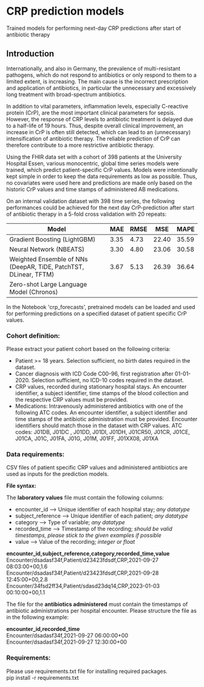 # CRP prediction models
Trained models for performing next-day CRP predictions after start of antibiotic therapy

## Introduction
Internationally, and also in Germany, the prevalence of multi-resistant pathogens, which do not respond to antibiotics or only respond to them to a limited extent, is increasing. The main cause is the incorrect prescription and application of antibiotics, in particular the unnecessary and excessively long treatment with broad-spectrum antibiotics. 

In addition to vital parameters, inflammation levels, especially C-reactive protein (CrP), are the most important clinical parameters for sepsis. However, the response of CRP levels to antibiotic treatment is delayed due to a half-life of 19 hours. Thus, despite overall clinical improvement, an increase in CrP is often still detected, which can lead to an (unnecessary) intensification of antibiotic therapy. The reliable prediction of CrP can therefore contribute to a more restrictive antibiotic therapy. 

Using the FHIR data set with a cohort of 398 patients at the University Hospital Essen, various monocentric, global time series models were trained, which predict patient-specific CrP values.
Models were intentionally kept simple in order to keep the data requirements as low as possible. Thus, no covariates were used here and predictions are made only based on the historic CrP values and time stamps of administered AB medications.

On an internal validation dataset with 398 time series, the following performances could be achieved for the next day CrP-prediction after start of antibiotic therapy in a 5-fold cross validation with 20 repeats:

| Model                                                             | MAE  | RMSE | MSE   | MAPE  |
|-------------------------------------------------------------------|------|------|-------|-------|
| Gradient Boosting (LightGBM)                                      | 3.35 | 4.73 | 22.40 | 35.59 |
| Neural Network (NBEATS)                                           | 3.30 | 4.80 | 23.06 | 30.58 |
| Weighted Ensemble of NNs (DeepAR, TiDE, PatchTST, DLinear, TFTM)  | 3.67 | 5.13 | 26.39 | 36.64 |
| Zero-shot Large Language Model (Chronos)                          |      |      |       |       |

In the Notebook 'crp_forecasts', pretrained models can be loaded and used for performing predictions on a specified dataset of patient specific CrP values.

### Cohort definition:<br>  

Please extract your patient cohort based on the following criteria:

- Patient >= 18 years. Selection sufficient, no birth dates required in the dataset.
- Cancer diagnosis with ICD Code C00-96, first registration after 01-01-2020. Selection sufficient, no ICD-10 codes required in the dataset.
- CRP values, recorded during stationary hospital stays. An encounter identifier, a subject identifier, time stamps of the blood collection and the respective CRP values must be provided.
- Medications: Intravenously administered antibiotics with one of the following ATC codes. An encounter identifier, a subject identifier and time stamps of the antibiotic administration must be provided. Encounter identifiers should match those in the dataset with CRP values.
ATC codes:
J01DB, J01DC , J01DD, J01DI, J01DH, J01CR50, J01CR, J01CE, J01CA, J01C, J01FA, J01G, J01M, J01FF, J01XX08, J01XA

### Data requirements:<br>  
CSV files of patient specific CRP values and administered antibiotics are used as inputs for the prediction models.

**File syntax:**

The **laboratory values** file must contain the following columns:

- encounter_id --> Unique identifier of each hospital stay; *any datatype*
- subject_reference  --> Unique identifier of each patient; *any datatype*
- category --> Type of variable; *any datatype*
- recorded_time --> Timestamp of the recording; *should be valid timestamps, please stick to the given examples if possible*
- value -->  Value of the recording; *integer or float*

**encounter_id,subject_reference,category,recorded_time,value**<br>
Encounter/dsadasf34f,Patient/d23423fdsdf,CRP,2021-09-27 08:03:00+00,1.6<br>
Encounter/dsadasf34f,Patient/d23423fdsdf,CRP,2021-09-28 12:45:00+00,2.8<br>
Encounter/34fsd2ff34,Patient/sdasd23dq14,CRP,2023-01-03 00:10:00+00,1.1


The file for the **antibiotics administered** must contain the timestamps of antibiotic administrations per hospital encounter. Please structure the file as in the following example:

**encounter_id,recorded_time**<br>
Encounter/dsadasf34f,2021-09-27 06:00:00+00<br>
Encounter/dsadasf34f,2021-09-27 12:30:00+00

### Requirements:<br>
Please use requirements.txt file for installing required packages.<br>
pip install -r requirements.txt
